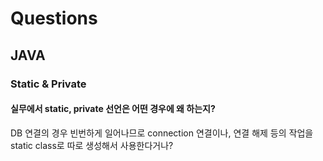 # Questions

## JAVA
### Static & Private
#### 실무에서 static, private 선언은 어떤 경우에 왜 하는지?
DB 연결의 경우 빈번하게 일어나므로 connection 연결이나, 연결 해제 등의 작업을 static class로 따로 생성해서 사용한다거나?